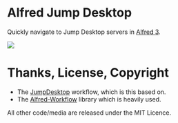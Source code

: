 # Alfred Jump Desktop

Quickly navigate to Jump Desktop servers in [Alfred 3][alfred].

![][sample]

# Thanks, License, Copyright
- The [JumpDesktop][jumpdesktop] workflow, which is this based on.
- The [Alfred-Workflow][alfred-workflow] library which is heavily used.

All other code/media are released under the MIT Licence.

[alfred]: http://www.alfredapp.com/
[alfred-workflow]: http://www.deanishe.net/alfred-workflow/
[jumpdesktop]: https://github.com/yaoxinghuo/alfred-jumpdesktop-workflow
[sample]: https://raw.github.com/andyjhall/alfred-devops/master/docs/sample.png